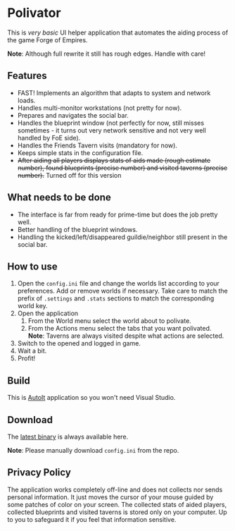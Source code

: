# Polivator
This is *very basic* UI helper application that automates the aiding process of the game Forge of Empires.

**Note**: Although full rewrite it still has rough edges. Handle with care!

## Features
- FAST! Implements an algorithm that adapts to system and network loads.
- Handles multi-monitor workstations (not pretty for now).
- Prepares and navigates the social bar.
- Handles the blueprint window (not perfectly for now, still misses sometimes - it turns out very network sensitive and not very well handled by FoE side).
- Handles the Friends Tavern visits (mandatory for now).
- Keeps simple stats in the configuration file.
- ~~After aiding all players displays stats of aids made (rough estimate number), found blueprints (precise number) and visited taverns (precise number).~~ Turned off for this version

## What needs to be done
- The interface is far from ready for prime-time but does the job pretty well.
- Better handling of the blueprint windows.
- Handling the kicked/left/disappeared guildie/neighbor still present in the social bar.

## How to use
1. Open the `config.ini` file and change the worlds list according to your preferences. Add or remove worlds if necessary. Take care to match the prefix of `.settings` and `.stats` sections to match the corresponding world key.
2. Open the application
    1. From the World menu select the world about to polivate.
    2. From the Actions menu select the tabs that you want polivated.
    **Note**: Taverns are always visited despite what actions are selected.
4. Switch to the opened and logged in game.
5. Wait a bit.
6. Profit!

## Build
This is [AutoIt](https://autoitscript.com/) application so you won't need Visual Studio.

## Download
The [latest binary](https://github.com/StoyanDimitrov/polivator/raw/bin/Polivator.exe) is always available here.

**Note**: Please manually download `config.ini` from the repo.

## Privacy Policy
The application works completely off-line and does not collects nor sends personal information. It just moves the cursor of your mouse guided by some patches of color on your screen. The collected stats of aided players, collected blueprints and visited taverns is stored only on your computer. Up to you to safeguard it if you feel that information sensitive.
